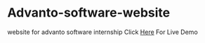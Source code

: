 # Advanto-software-website
website for advanto software internship
<h>Click <a href="https://advanto-software.netlify.app/">Here</a> For Live Demo</h>
